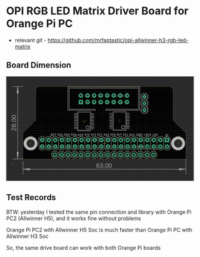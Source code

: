 


# OPI RGB LED Matrix Driver Board for Orange Pi PC

- relevant git - https://github.com/mrfaptastic/opi-allwinner-h3-rgb-led-matrix

## Board Dimension

![](03-46-21-05-03-2023.png)


## Test Records

BTW: yesterday I tested the same pin connection and library with Orange Pi PC2 (Allwinner H5), and it works fine without problems

Orange Pi PC2 with Allwinner H5 Soc is much faster than Orange Pi PC with Allwinner H3 Soc

So, the same drive board can work with both Orange Pi boards